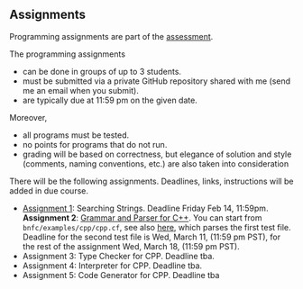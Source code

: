 ## Assignments

Programming assignments are part of the [assessment](assessment.md).

The programming assignments
- can be done in groups of up to 3 students.
- must be submitted via a private GitHub repository shared with me (send me an email when you submit).
- are  typically due at 11:59 pm on the given date. 

Moreover, 
- all programs must be tested.
- no points for programs that do not run.
- grading will be based on correctness, but elegance of solution and style (comments, naming conventions, etc.) are also taken into consideration

There will be the following assignments. Deadlines, links, instructions will be added in due course.

  - [Assignment 1](https://hackmd.io/@alexhkurz/SyzUgMabU): Searching Strings. Deadline Friday Feb 14, 11:59pm. 
  **Assignment 2**: [Grammar and Parser for C++](http://www.grammaticalframework.org/ipl-book/assignments/assignment1/assignment1.html). You can start from `bnfc/examples/cpp/cpp.cf`, see also [here](https://github.com/alexhkurz/compiler-construction-2020/blob/master/Sources/Cpp/cpp.cf), which parses the first test file. Deadline for the second test file is Wed, March 11, (11:59 pm PST), for the rest of the assignment Wed, March 18, (11:59 pm PST).
  - Assignment 3: Type Checker for CPP. Deadline tba.    
  - Assignment 4: Interpreter for CPP. Deadline tba.       
  - Assignment 5: Code Generator for CPP. Deadline tba


